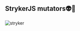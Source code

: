 <!-- .element class="is-module is-module-img" -->

## StrykerJS mutators👽👾

![stryker](/img/stryker.svg) <!-- .element class="img-width-25" -->


